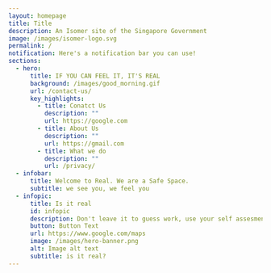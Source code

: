 ```yaml
---
layout: homepage
title: Title
description: An Isomer site of the Singapore Government
image: /images/isomer-logo.svg
permalink: /
notification: Here's a notification bar you can use!
sections:
  - hero:
      title: IF YOU CAN FEEL IT, IT'S REAL
      background: /images/good_morning.gif
      url: /contact-us/
      key_highlights:
        - title: Conatct Us
          description: ""
          url: https://google.com
        - title: About Us
          description: ""
          url: https://gmail.com
        - title: What we do
          description: ""
          url: /privacy/
  - infobar:
      title: Welcome to Real. We are a Safe Space.
      subtitle: we see you, we feel you
  - infopic:
      title: Is it real
      id: infopic
      description: Don't leave it to guess work, use your self assesment
      button: Button Text
      url: https://www.google.com/maps
      image: /images/hero-banner.png
      alt: Image alt text
      subtitle: is it real?
---
```


